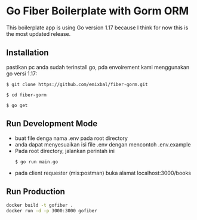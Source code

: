 # Go Fiber Boilerplate with Gorm ORM
This boilerplate app is using Go version 1.17 because I think for now this is the most updated release. 

## Installation

pastikan pc anda sudah terinstall go, pda envoirement kami menggunakan go versi 1.17:

```
$ git clone https://github.com/emixbal/fiber-gorm.git

$ cd fiber-gorm

$ go get
```

## Run Development Mode

- buat file denga nama .env pada root directory
- anda dapat menyesuaikan isi file .env dengan mencontoh .env.example
- Pada root directory, jalankan perintah ini
    ```
    $ go run main.go
    ```
- pada client requester (mis:postman) buka alamat localhost:3000/books


## Run Production

```bash
docker build -t gofiber .
docker run -d -p 3000:3000 gofiber
```